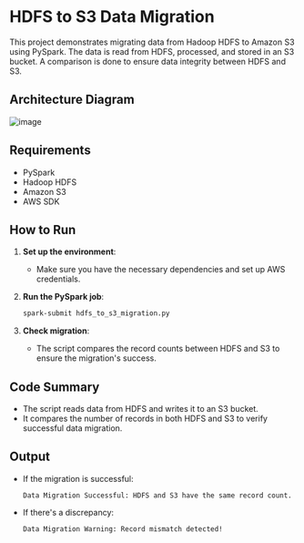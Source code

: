 # HDFS to S3 Data Migration

This project demonstrates migrating data from Hadoop HDFS to Amazon S3 using PySpark. The data is read from HDFS, processed, and stored in an S3 bucket. A comparison is done to ensure data integrity between HDFS and S3.

## Architecture Diagram
![image](https://github.com/user-attachments/assets/12e328f7-6303-4716-926c-a50949d7427e)


## Requirements

- PySpark
- Hadoop HDFS
- Amazon S3
- AWS SDK

## How to Run

1. **Set up the environment**:
    - Make sure you have the necessary dependencies and set up AWS credentials.

2. **Run the PySpark job**:
    ```bash
    spark-submit hdfs_to_s3_migration.py
    ```

3. **Check migration**:
    - The script compares the record counts between HDFS and S3 to ensure the migration's success.

## Code Summary

- The script reads data from HDFS and writes it to an S3 bucket.
- It compares the number of records in both HDFS and S3 to verify successful data migration.

## Output

- If the migration is successful:
    ```
    Data Migration Successful: HDFS and S3 have the same record count.
    ```

- If there's a discrepancy:
    ```
    Data Migration Warning: Record mismatch detected!
    ```
